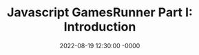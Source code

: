 ---
layout: post
title: "Javascript GamesRunner Part I: Introduction"
description: "This third part will cover the first quarter of 2023, with more classics in the making."
date: 2022-08-19 12:30:00 -0000
tag: Projects
---